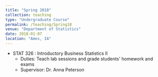 ```yaml
---
title: "Spring 2018"
collection: teaching
type: "Undergraduate Course"
permalink: /teaching/Spring18
venue: "Department of Statistics"
date: 2018-01-07
location: "Ames, IA"
---
```


* STAT 326 : Introductory Business Statistics II
  * Duties: Teach lab sessions and grade students' homework and exams
  * Supervisor: Dr. Anna Peterson 
